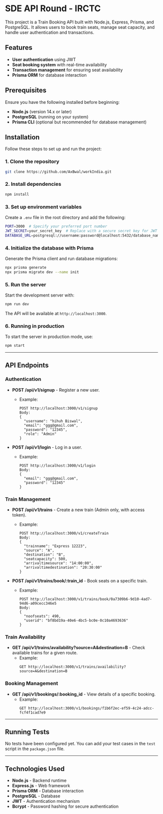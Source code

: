 

# SDE API Round - IRCTC

This project is a Train Booking API built with Node.js, Express, Prisma, and PostgreSQL. It allows users to book train seats, manage seat capacity, and handle user authentication and transactions.

## Features

- **User authentication** using JWT
- **Seat booking system** with real-time availability
- **Transaction management** for ensuring seat availability
- **Prisma ORM** for database interaction

## Prerequisites

Ensure you have the following installed before beginning:

- **Node.js** (version 14.x or later)
- **PostgreSQL** (running on your system)
- **Prisma CLI** (optional but recommended for database management)

## Installation

Follow these steps to set up and run the project:

### 1. Clone the repository

```bash
git clone https://github.com/AxBwal/workIndia.git
```

### 2. Install dependencies

```bash
npm install
```

### 3. Set up environment variables

Create a `.env` file in the root directory and add the following:

```bash
PORT=3000  # Specify your preferred port number
JWT_SECRET=your_secret_key  # Replace with a secure secret key for JWT
DATABASE_URL=postgresql://username:password@localhost:5432/database_name?schema=public  # Replace with your actual PostgreSQL details
```

### 4. Initialize the database with Prisma

Generate the Prisma client and run database migrations:

```bash
npx prisma generate
npx prisma migrate dev --name init
```

### 5. Run the server

Start the development server with:

```bash
npm run dev
```

The API will be available at `http://localhost:3000`.

### 6. Running in production

To start the server in production mode, use:

```bash
npm start
```

---

## API Endpoints

### Authentication

- **POST /api/v1/signup** - Register a new user.
  - Example:
    ```
    POST http://localhost:3000/v1/signup
    Body:
    {
      "username": "hihuh Biswal",
      "email": "ggg@gmail.com",
      "password": "12345",
      "role": "Admin"
    }
    ```

- **POST /api/v1/login** - Log in a user.
  - Example:
    ```
    POST http://localhost:3000/v1/login
    Body:
    {
      "email": "ggg@gmail.com",
      "password": "12345"
    }
    ```

### Train Management

- **POST /api/v1/trains** - Create a new train (Admin only, with access token).
  - Example:
    ```
    POST http://localhost:3000/v1/createTrain
    Body:
    {
      "trainname": "Express 12223",
      "source": "A",
      "destination": "B",
      "seatcapacity": 500,
      "arrivaltimesource": "14:00:00",
      "arrivaltimedestination": "20:30:00"
    }
    ```

- **POST /api/v1/trains/book/:train_id** - Book seats on a specific train.
  - Example:
    ```
    POST http://localhost:3000/v1/trains/book/0a7309b6-9d10-4ad7-94d6-a09cecc346e5
    Body:
    {
      "noofseats": 490,
      "userid": "bf8bd19a-40e6-4bc5-bc0e-0c10a4693636"
    }
    ```

### Train Availability

- **GET /api/v1/trains/availability?source=A&destination=B** - Check available trains for a given route.
  - Example:
    ```
    GET http://localhost:3000/v1/trains/availability?source=A&destination=B
    ```

### Booking Management

- **GET /api/v1/bookings/:booking_id** - View details of a specific booking.
  - Example:
    ```
    GET http://localhost:3000/v1/bookings/f1b6f2ec-ef59-4c24-adcc-fcf4f1cad7e9
    ```

---

## Running Tests

No tests have been configured yet. You can add your test cases in the `test` script in the `package.json` file.

---

## Technologies Used

- **Node.js** - Backend runtime
- **Express.js** - Web framework
- **Prisma ORM** - Database interaction
- **PostgreSQL** - Database
- **JWT** - Authentication mechanism
- **Bcrypt** - Password hashing for secure authentication

